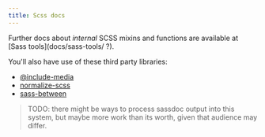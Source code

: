 ```yaml
---
title: Scss docs
---
```


Further docs about _internal_ SCSS mixins and functions are available at [Sass tools](docs/sass-tools/ ?).

You'll also have use of these third party libraries:

 - [@include-media](https://include-media.com/)
 - [normalize-scss](https://github.com/JohnAlbin/normalize-scss)
 - [sass-between](https://github.com/tobystokes/sass-between)
 

> TODO: there might be ways to process sassdoc output into this system, but maybe more work than its worth, given that audience may differ.
